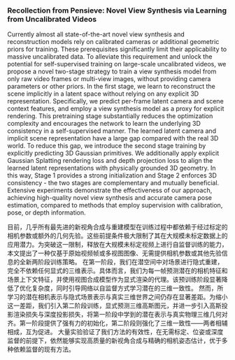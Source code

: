### Recollection from Pensieve: Novel View Synthesis via Learning from Uncalibrated Videos

Currently almost all state-of-the-art novel view synthesis and reconstruction models rely on calibrated cameras or additional geometric priors for training. These prerequisites significantly limit their applicability to massive uncalibrated data. To alleviate this requirement and unlock the potential for self-supervised training on large-scale uncalibrated videos, we propose a novel two-stage strategy to train a view synthesis model from only raw video frames or multi-view images, without providing camera parameters or other priors. In the first stage, we learn to reconstruct the scene implicitly in a latent space without relying on any explicit 3D representation. Specifically, we predict per-frame latent camera and scene context features, and employ a view synthesis model as a proxy for explicit rendering. This pretraining stage substantially reduces the optimization complexity and encourages the network to learn the underlying 3D consistency in a self-supervised manner. The learned latent camera and implicit scene representation have a large gap compared with the real 3D world. To reduce this gap, we introduce the second stage training by explicitly predicting 3D Gaussian primitives. We additionally apply explicit Gaussian Splatting rendering loss and depth projection loss to align the learned latent representations with physically grounded 3D geometry. In this way, Stage 1 provides a strong initialization and Stage 2 enforces 3D consistency - the two stages are complementary and mutually beneficial. Extensive experiments demonstrate the effectiveness of our approach, achieving high-quality novel view synthesis and accurate camera pose estimation, compared to methods that employ supervision with calibration, pose, or depth information.

目前，几乎所有最先进的新视角合成与重建模型在训练过程中都依赖于经过标定的相机参数或额外的几何先验。这些前提条件极大限制了其在大规模未标定数据上的应用潜力。为突破这一限制，释放在大规模未标定视频上进行自监督训练的能力，本文提出了一种仅基于原始视频帧或多视图图像、无需提供相机参数或其他先验信息的全新两阶段训练策略。
在第一阶段，我们在潜空间中对场景进行隐式重建，完全不依赖任何显式的三维表示。具体而言，我们为每一帧预测潜在的相机特征和场景上下文特征，并使用视图合成模型作为显式渲染的代理。该预训练阶段显著降低了优化复杂度，同时引导网络以自监督方式学习潜在的三维一致性。
然而，所学习的潜在相机表示与隐式场景表示与真实三维世界之间仍存在显著差距。为缩小这一差距，我们引入第二阶段训练，显式预测三维高斯图元，并进一步引入高斯投影渲染损失与深度投影损失，将第一阶段中学到的潜在表示与真实物理三维几何对齐。第一阶段提供了强有力的初始化，第二阶段则强化了三维一致性——两者相辅相成，互为促进。
大量实验验证了我们方法的有效性，在无需标定、位姿或深度监督的前提下，依然能够实现高质量的新视角合成与精确的相机姿态估计，优于多种依赖监督的现有方法。

